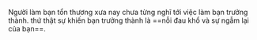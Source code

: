 Người làm bạn tổn thương xưa nay chưa từng nghĩ tới việc làm bạn trưởng thành. thứ thật sự khiến bạn trưởng thành là ==nỗi đau khổ và sự ngẫm lại của bạn==.